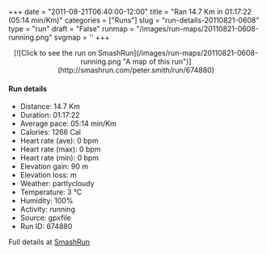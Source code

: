 +++
date = "2011-08-21T06:40:00-12:00"
title = "Ran 14.7 Km in 01:17:22 (05:14 min/Km)"
categories = ["Runs"]
slug = "run-details-20110821-0608"
type = "run"
draft = "False"
runmap = "/images/run-maps/20110821-0608-running.png"
svgmap = '<polyline points="95 9, 95 7, 92 7, 89 9, 86 12, 82 25, 79 29, 77 38, 74 43, 74 43, 70 58, 69 62, 68 64, 66 72, 65 73, 57 99, 56 100, 53 99, 43 91, 39 84, 22 76, 19 69, 3 58, 2 56, 22 37, 23 26, 25 26, 29 25, 38 24, 47 24, 58 26, 63 25, 67 24, 72 20, 84 11, 83 8, 81 5, 83 3, 87 2, 89 2, 95 0, 98 1, 98 2, 95 9">'
+++



<!--more-->

<center>
[![Click to see the run on SmashRun](/images/run-maps/20110821-0608-running.png "A map of this run")](http://smashrun.com/peter.smith/run/674880)
</center>

#### Run details

* Distance: 14.7 Km
* Duration: 01:17:22
* Average pace: 05:14 min/Km
* Calories: 1266 Cal
* Heart rate (ave): 0 bpm
* Heart rate (max): 0 bpm
* Heart rate (min): 0 bpm
* Elevation gain: 90 m
* Elevation loss:  m
* Weather: partlycloudy
* Temperature: 3 &deg;C
* Humidity: 100%
* Activity: running
* Source: gpxfile
* Run ID: 674880

Full details at [SmashRun](http://smashrun.com/peter.smith/run/674880)